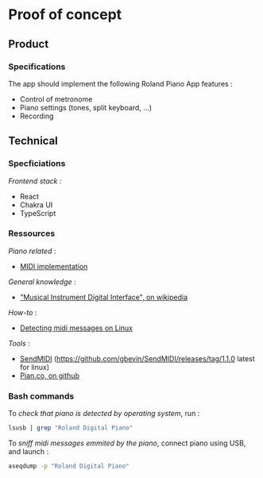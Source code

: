 # Proof of concept

## Product

### Specifications

The app should implement the following Roland Piano App features : 
- Control of metronome
- Piano settings (tones, split keyboard, ...)
- Recording

## Technical 

### Specficiations

*Frontend stack :*
- React
- Chakra UI
- TypeScript

### Ressources

*Piano related* : 
* [MIDI implementation](https://static.roland.com/assets/media/pdf/RP701_F701_RP107_F107_MIDI_eng01_W.pdf)

*General knowledge* : 
* ["Musical Instrument Digital Interface", on wikipedia](https://en.wikipedia.org/wiki/MIDI)

*How-to* : 
* [Detecting midi messages on Linux](https://superuser.com/questions/1170136/translating-midi-input-into-computer-keystrokes-on-linux/1170232#1170232)

*Tools* : 
* [SendMIDI](https://github.com/gbevin/SendMIDI/tree/master) (https://github.com/gbevin/SendMIDI/releases/tag/1.1.0 latest for linux)
* [Pian.co, on github](https://github.com/drahoslove/pianco/)

### Bash commands 

To *check that piano is detected by operating system*, run : 

```bash
lsusb | grep "Roland Digital Piano"
```

To *sniff midi messages emmited by the piano*, connect piano using USB, and launch :

```bash
aseqdump -p "Roland Digital Piano"
```

